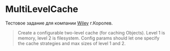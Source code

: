 # MultiLevelCache

Тестовое задание для компании [Wiley](http://www.wiley.ru/) г.Королев.

> Create a configurable two-level cache (for caching Objects).  Level 1 is memory, level 2 is filesystem.
> Config params should let one specify the cache strategies and max sizes of level 1 and 2.
